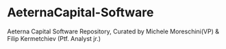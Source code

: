 # AeternaCapital-Software
Aeterna Capital Software Repository, Curated by Michele Moreschini(VP) &amp; Filip Kermetchiev (Ptf. Analyst jr.)

